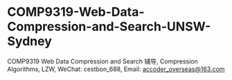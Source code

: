# COMP9319-Web-Data-Compression-and-Search-UNSW-Sydney
COMP9319 Web Data Compression and Search 辅导, Compression Algorithms, LZW, WeChat: cestbon_688, Email: accoder_overseas@163.com
